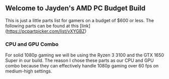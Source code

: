 ## Welcome to Jayden's AMD PC Budget Build

This is just a little parts list for gamers on a budget of $600 or less. The following parts can be found at this [link] (https://pcpartpicker.com/list/vXYGBZ) 

### CPU and GPU Combo

For solid 1080p gaming we will be using the Ryzen 3 3100 and the GTX 1650 Super in our build. The reason I chose these parts as our CPU and GPU combo because they can effectively handle 1080p gaming over 60 fps on medium-high settings. 
